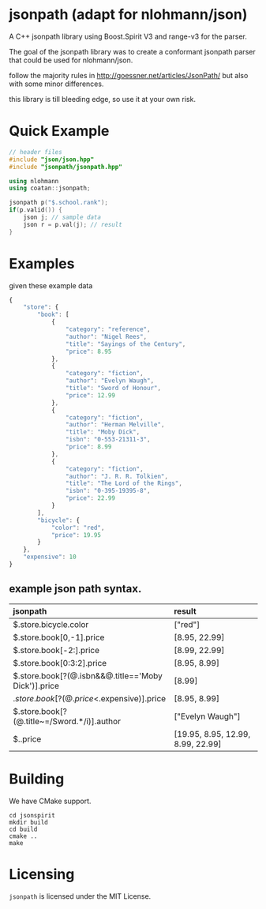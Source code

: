 jsonpath (adapt for nlohmann/json)
===========

A C++ jsonpath library using Boost.Spirit V3 and range-v3 for the parser.

The goal of the jsonpath library was to create a conformant jsonpath parser that could be used for nlohmann/json.

follow the majority rules in http://goessner.net/articles/JsonPath/
but also with some minor differences.

this library is till bleeding edge, so use it at your own risk.


# Quick Example


```c++
// header files
#include "json/json.hpp"
#include "jsonpath/jsonpath.hpp"

using nlohmann
using coatan::jsonpath;

jsonpath p("$.school.rank");
if(p.valid()) {
    json j; // sample data
    json r = p.val(j); // result
}  
```

# Examples

given these example data

```javascript
{
    "store": {
        "book": [
            {
                "category": "reference",
                "author": "Nigel Rees",
                "title": "Sayings of the Century",
                "price": 8.95
            },
            {
                "category": "fiction",
                "author": "Evelyn Waugh",
                "title": "Sword of Honour",
                "price": 12.99
            },
            {
                "category": "fiction",
                "author": "Herman Melville",
                "title": "Moby Dick",
                "isbn": "0-553-21311-3",
                "price": 8.99
            },
            {
                "category": "fiction",
                "author": "J. R. R. Tolkien",
                "title": "The Lord of the Rings",
                "isbn": "0-395-19395-8",
                "price": 22.99
            }
        ],
        "bicycle": {
            "color": "red",
            "price": 19.95
        }
    },
    "expensive": 10
}
```

example json path syntax.
----

| jsonpath | result|
| :--------- | :-------|
| $.store.bicycle.color 			               | ["red"] |
| $.store.book[0,-1].price                         | [8.95, 22.99] |
| $.store.book[-2:].price                          | [8.99, 22.99] |
| $.store.book[0:3:2].price                        | [8.95, 8.99] |
| $.store.book[?(@.isbn&&@.title=='Moby Dick')].price        | [8.99] |
| $.store.book[?(@.price<$.expensive)].price       | [8.95, 8.99] |
| $.store.book[?(@.title~=/Sword.*/i)].author      | ["Evelyn Waugh"] |
| $..price                                         | [19.95, 8.95, 12.99, 8.99, 22.99] |


# Building 

We have CMake support.

    cd jsonspirit
    mkdir build
    cd build
    cmake ..
    make

# Licensing

`jsonpath` is licensed under the MIT License.
